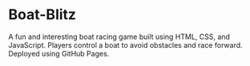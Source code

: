 # Boat-Blitz
A fun and interesting boat racing game built using HTML, CSS, and JavaScript. Players control a boat to avoid obstacles and race forward. Deployed using GitHub Pages.
